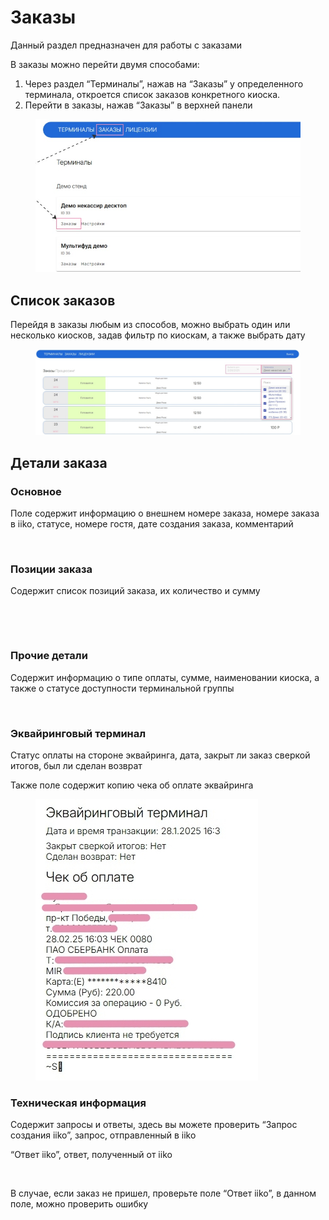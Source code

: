 # Заказы

Данный раздел предназначен для работы с заказами

В заказы можно перейти двумя способами:

1. Через раздел “Терминалы”, нажав на “Заказы” у определенного терминала, откроется список заказов конкретного киоска.
2. Перейти в заказы, нажав “Заказы” в верхней панели

<figure><img src="../../.gitbook/assets/image (2).png" alt=""><figcaption></figcaption></figure>

## Список заказов

Перейдя в заказы любым из способов, можно выбрать один или несколько киосков, задав фильтр по киоскам, а также выбрать дату

<figure><img src="../../.gitbook/assets/image (4).png" alt=""><figcaption></figcaption></figure>

## Детали заказа

### Основное

Поле содержит информацию о внешнем номере заказа, номере заказа в iiko, статусе, номере гостя, дате создания заказа, комментарий

<figure><img src="https://lh7-rt.googleusercontent.com/docsz/AD_4nXduHxaVxNQUe1RvOg8_pY2TbRWw1ORpL9wfGrnwLoDQTzQPpKU3QH2cJ-Qd9hKrEc97HcT4UaibYlUjJgJLZAEeXtj6gdsbgpFSwL_XrfP98qt9-weMCGq9gmxQ4v0LmzGyFaq-AA?key=Qqf4jZ8BiO270BqT8rE1m37I" alt=""><figcaption></figcaption></figure>

### **Позиции заказа**

Содержит список позиций заказа, их количество и сумму

<figure><img src="https://lh7-rt.googleusercontent.com/docsz/AD_4nXdToXDVySBTNMA_wV3VA1xQfpRNcFyhjgjOkhLg8pXAiW6nShbUbOMxpS8TAGYrCI2Rn9OvGuGewOJxbYuSK-TRMXjQlAxXZGQrEmN6ocb3fwRAqRn5FWNWG4522TeLhzD6LOnn?key=Qqf4jZ8BiO270BqT8rE1m37I" alt=""><figcaption></figcaption></figure>

<figure><img src="http://151.248.121.115:99/cue4sgh_ghg.jpg" alt=""><figcaption></figcaption></figure>

### **Прочие детали**

Содержит информацию о типе оплаты, сумме, наименовании киоска, а также о статусе доступности терминальной группы

<figure><img src="https://lh7-rt.googleusercontent.com/docsz/AD_4nXevnLwRRc-loIBRYS3loydI9WrLsCS54tGubmDWejS9cYr3djjaWByx1ve-KgwjJ-bwO5cgw8oF5WeWBxc_YmKApFXkxx7dXbEH3FG1jBvhk6C9XlqOjzRwscMnre2oCHsJcFtDrA?key=Qqf4jZ8BiO270BqT8rE1m37I" alt=""><figcaption></figcaption></figure>



### **Эквайринговый терминал**

Статус оплаты на стороне эквайринга, дата, закрыт ли заказ сверкой итогов, был ли сделан возврат

Также поле содержит копию чека об оплате эквайринга

<figure><img src="../../.gitbook/assets/image (5).png" alt=""><figcaption></figcaption></figure>



### **Техническая информация**

Содержит запросы и ответы, здесь вы можете проверить “Запрос создания iiko”, запрос, отправленный в iiko&#x20;

“Ответ iiko”, ответ, полученный от iiko

<figure><img src="https://lh7-rt.googleusercontent.com/docsz/AD_4nXfRocSiNjiT2Yi4bUKsG6ABGh0IcF8PxTIXz4bkD1o9ApQ2P_fq1zdch7T--4o7EJ9ycszYhqN8vtdY3xG6FYq-cJJiqs8-YQi_dSHdth2d6bJDBvBK_W6wLnKJ-vD-svJw3aKnUQ?key=Qqf4jZ8BiO270BqT8rE1m37I" alt=""><figcaption></figcaption></figure>

В случае, если заказ не пришел, проверьте поле “Ответ iiko”, в данном поле, можно проверить ошибку
